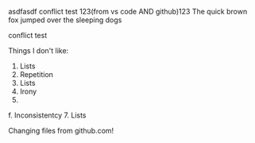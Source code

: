 asdfasdf
conflict test
123(from vs code AND github)123
The quick brown fox jumped over the sleeping dogs

conflict test

Things I don't like:
1. Lists
2. Repetition
3. Lists
4. Irony
5.
f. Inconsistentcy
7. Lists

Changing files from github.com!
